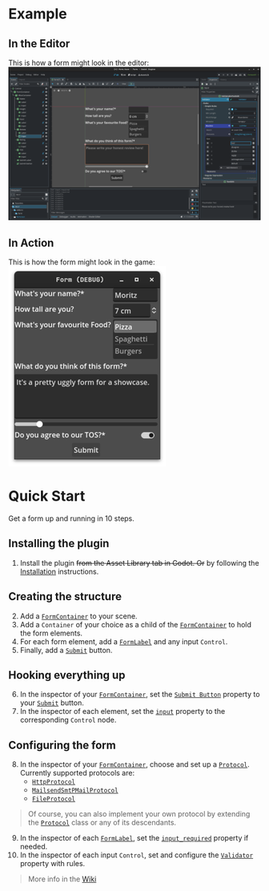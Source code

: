 # Example
## In the Editor
This is how a form might look in the editor: <br>
![Form in the editor](addons/form/readme%20images/Editor.png)
## In Action
This is how the form might look in the game: <br>
![Form in action](addons/form/readme%20images/Game_400.png)

# Quick Start
Get a form up and running in 10 steps.
## Installing the plugin
1. Install the plugin ~~from the Asset Library tab in Godot. Or~~ by following the [Installation](https://github.com/moritz-t-w/Godot-Form-AL/wiki/Installation) instructions.
## Creating the structure
2. Add a [`FormContainer`](https://github.com/moritz-t-w/Godot-Form-AL/wiki/Code-Reference#FormContainer-container) to your scene.
3. Add a `Container` of your choice as a child of the [`FormContainer`](https://github.com/moritz-t-w/Godot-Form-AL/wiki/Code-Reference#FormContainer-container) to hold the form elements.
4. For each form element, add a [`FormLabel`](https://github.com/moritz-t-w/Godot-Form-AL/wiki/Code-Reference#formlabel--label) and any input `Control`.
5. Finally, add a [`Submit`](https://github.com/moritz-t-w/Godot-Form-AL/wiki/Code-Reference#submit) button.
## Hooking everything up
6. In the inspector of your [`FormContainer`](https://github.com/moritz-t-w/Godot-Form-AL/wiki/Code-Reference#FormContainer-container), set the [`Submit Button`](https://github.com/moritz-t-w/Godot-Form-AL/wiki/Code-Reference#submit_button-submit) property to your [`Submit`](https://github.com/moritz-t-w/Godot-Form-AL/wiki/Code-Reference#submit) button.
7. In the inspector of each element, set the [`input`](https://github.com/moritz-t-w/Godot-Form-AL/wiki/Code-Reference#input-control) property to the corresponding `Control` node.
## Configuring the form
8. In the inspector of your [`FormContainer`](https://github.com/moritz-t-w/Godot-Form-AL/wiki/Code-Reference#FormContainer-container), choose and set up a [`Protocol`](https://github.com/moritz-t-w/Godot-Form-AL/wiki/Code-Reference#protocol-resource).
    Currently supported protocols are:
    - [`HttpProtocol`](https://github.com/moritz-t-w/Godot-Form-AL/wiki/Code-Reference#httpprotocol-networkprotocol)
    - [`MailsendSmtPMailProtocol`](https://github.com/moritz-t-w/Godot-Form-AL/wiki/Code-Reference#mailsendsmtpmailprotocol-smtpmailprotocol-)
    - [`FileProtocol`](https://github.com/moritz-t-w/Godot-Form-AL/wiki/Code-Reference#fileprotocol-protocol)
> Of course, you can also implement your own protocol by extending the [`Protocol`](https://github.com/moritz-t-w/Godot-Form-AL/wiki/Code-Reference#protocol-resource) class or any of its descendants.
9. In the inspector of each [`FormLabel`](https://github.com/moritz-t-w/Godot-Form-AL/wiki/Code-Reference#formlabel--label), set the [`input_required`](https://github.com/moritz-t-w/Godot-Form-AL/wiki/Code-Reference#input_required-false) property if needed.
10. In the inspector of each input `Control`, set and configure the [`Validator`](https://github.com/moritz-t-w/Godot-Form-AL/wiki/Code-Reference#validator-resource) property with rules.

> More info in the [Wiki](https://github.com/moritz-t-w/Godot-Form-AL/wiki)